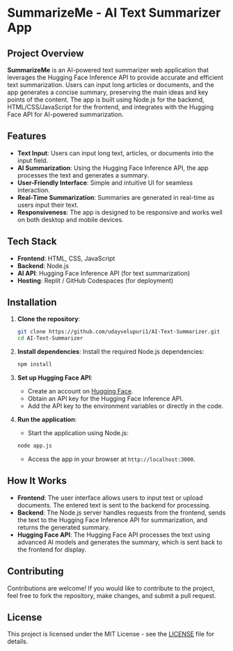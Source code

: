 # SummarizeMe - AI Text Summarizer App

## Project Overview

**SummarizeMe** is an AI-powered text summarizer web application that leverages the Hugging Face Inference API to provide accurate and efficient text summarization. Users can input long articles or documents, and the app generates a concise summary, preserving the main ideas and key points of the content. The app is built using Node.js for the backend, HTML/CSS/JavaScript for the frontend, and integrates with the Hugging Face API for AI-powered summarization.

## Features

- **Text Input**: Users can input long text, articles, or documents into the input field.
- **AI Summarization**: Using the Hugging Face Inference API, the app processes the text and generates a summary.
- **User-Friendly Interface**: Simple and intuitive UI for seamless interaction.
- **Real-Time Summarization**: Summaries are generated in real-time as users input their text.
- **Responsiveness**: The app is designed to be responsive and works well on both desktop and mobile devices.

## Tech Stack

- **Frontend**: HTML, CSS, JavaScript
- **Backend**: Node.js
- **AI API**: Hugging Face Inference API (for text summarization)
- **Hosting**: Replit / GitHub Codespaces (for deployment)

## Installation

1. **Clone the repository**:
   ```bash
   git clone https://github.com/udayvelupuri1/AI-Text-Summarizer.git
   cd AI-Text-Summarizer
   ```

2. **Install dependencies**:
   Install the required Node.js dependencies:
   ```bash
   npm install
   ```

3. **Set up Hugging Face API**:
   - Create an account on [Hugging Face](https://huggingface.co/).
   - Obtain an API key for the Hugging Face Inference API.
   - Add the API key to the environment variables or directly in the code.

4. **Run the application**:
   - Start the application using Node.js:
   ```bash
   node app.js
   ```
   - Access the app in your browser at `http://localhost:3000`.

## How It Works

- **Frontend**: The user interface allows users to input text or upload documents. The entered text is sent to the backend for processing.
- **Backend**: The Node.js server handles requests from the frontend, sends the text to the Hugging Face Inference API for summarization, and returns the generated summary.
- **Hugging Face API**: The Hugging Face API processes the text using advanced AI models and generates the summary, which is sent back to the frontend for display.

## Contributing

Contributions are welcome! If you would like to contribute to the project, feel free to fork the repository, make changes, and submit a pull request.

## License

This project is licensed under the MIT License - see the [LICENSE](LICENSE) file for details.
